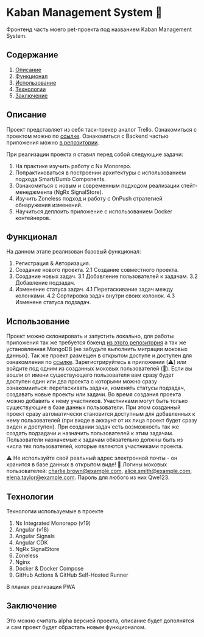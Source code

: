 # Kaban Management System 🐗

Фронтенд часть моего pet-проекта под названием Kaban Management System.

## Содержание
1. [Описание](#описание)
2. [Функционал](#функционал)
3. [Использование](#использование)
4. [Технологии](#технологии)
5. [Заключение](#заключение)

## Описание
Проект представляет из себя таск-трекер аналог Trello.
Ознакомиться с проектом можно по [ссылке](http://kabansystem.ru/).
Ознакомиться с Backend частью приложения можно [в репозитории](https://github.com/romanyaurov/kms-backend).

При реализации проекта я ставил перед собой следующие задачи:
1. На практике изучить работу с Nx Monorepo.
2. Попрактиковаться в построении архитектуры с использованием подхода Smart/Dumb Components.
3. Ознакомиться с новым и современным подходом реализации стейт-менеджмента (NgRx SignalStore).
4. Изучить Zoneless подход и работу с OnPush стратегией обнаружения изменений.
5. Научиться деплоить приложение с использованием Docker контейнеров.

## Функционал
На данном этапе реализован базовый функционал:
1. Регистрация & Авторизация.
2. Создание нового проекта.
2.1 Создание совместного проекта.
3. Создание новых задач.
3.1 Добавление пользователей к задачам.
3.2 Добавление подзадач.
4. Изменение статуса задач.
4.1 Перетаскивание задач между колонками.
4.2 Сортировка задач внутри своих колонок.
4.3 Изменене статуса подзадач.

## Использование
Проект можно склонировать и запустить локально, для работы приложения так же требуется бэкенд [из этого репозитория](https://github.com/romanyaurov/kms-backend) а так же установленная MongoDB (не забудьте выполнить миграции моковых данных).
Так же проект размещен в открытом доступе и доступен для ознакомления по [ссылке](http://kabansystem.ru/).
Зарегистрируйтесь в приложении (⚠️) или войдите под одним из созданных моковых пользователей (🪪).
Если вы вошли от имени существующего пользователя вам сразу будет доступен один или два проекта с которыми можно сразу ознакомииться: перетаскивать задачи, изменять статусы подзадач, создавать новые проекты или задачи. Во время создания проекта можно добавить к нему участников. Участниками могут быть только существующие в базе данных пользователи. При этом созданный проект сразу автоматически становится доступным для добавленных к нему пользователей (при входе в аккаунт от их лица проект будет сразу виден и доступен). При создании задач есть возможность так же создать подзадачи и назначить пользователей к этим задачам. Пользователи назначемые к задачам обязательно должны быть из числа тех пользователей, которые являются участниками проекта.

⚠️ Не используйте свой реальный адрес электронной почты - он хранится в базе данных в открытом виде!
🪪  Логины моковых пользователей: charlie.brown@example.com, alice.smith@example.com, elena.taylor@example.com. Пароль для любого из них Qwe123.

## Технологии
Технологии используемые в проекте
1. Nx Integrated Monorepo (v19)
2. Angular (v18)
3. Angular Signals
4. Angular CDK
5. NgRx SignalStore
6. Zoneless
7. Nginx
8. Docker & Docker Compose
9. GitHub Actions & GitHub Self-Hosted Runner

В планах реализация PWA

## Заключение
Это можно считать alpha версией проекта, описание будет дополнятся и сам проект будет обрастать новым функционалом.